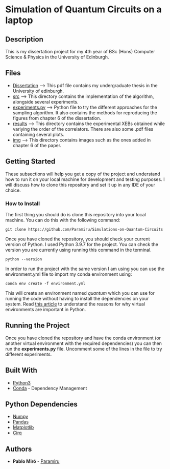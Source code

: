 # Simulation of Quantum Circuits on a laptop

## Description
This is my dissertation project for my 4th year of BSc (Hons) Computer Science & Physics in the University of Edinburgh.

## Files
<ul>
  <li> <a href="docs/Simulation-of-Quantum-Circuits-Pablo.pdf">Dissertation</a> --> This pdf file contains my undergraduate thesis in the University of edinburgh.
  <li> <a href="./src">src</a> --> This directory contains the implementation of the algorithm, alongside several experiments.
  <li> <a href="./src/experiments.py">experiments.py</a> --> Python file to try the different approaches for the sampling algorithm. It also contains the methods for reproducing the figures from chapter 6 of the dissertation.
  <li> <a href="./results">results</a> --> This directory contains the experimental XEBs obtained while variying the order of the correlators. There are also some .pdf files containing several plots.
  <li> <a href="./img">img</a> --> This directory contains images such as the ones added in chapter 6 of the paper.
</ul>

## Getting Started

These subsections will help you get a copy of the project and understand how to run it on your local machine for development and testing purposes.
I will discuss how to clone this repository and set it up in any IDE of your choice. 

### How to Install

The first thing you should do is clone this repository into your local machine. You can do this with the following command:
```
git clone https://github.com/Paramiru/Simulations-on-Quantum-Circuits
```
Once you have cloned the repository, you should check your current version of Python. I used Python 3.9.7 for the project. You can check the version you are currently using running this command in the terminal.
```
python --version
```
In order to run the project with the same version I am using you can use the environment.yml file to import my conda environment using:
```
conda env create -f environment.yml
```
This will create an environment named <em>quantum</em> which you can use for running the code without having to install the dependencies on your system. Read <a href="https://realpython.com/python-virtual-environments-a-primer/">this article</a> to understand the reasons for why virtual environments are important in Python.

## Running the Project 

Once you have cloned the repository and have the conda environment (or another virtual environment with the required dependencies) you can then run the **experiments.py** file. Uncomment some of the lines in the file to try different experiments.
## Built With

* [Python3](https://www.python.org/downloads/)
* [Conda](https://docs.conda.io/en/latest/) - Dependency Management

## Python Dependencies

* [Numpy](https://numpy.org/doc/stable/index.html)
* [Pandas](https://pandas.pydata.org/)
* [Matplotlib](https://matplotlib.org/stable/)
* [Cirq](https://quantumai.google/cirq)

## Authors

* **Pablo Miró** - [Paramiru](https://github.com/Paramiru)

